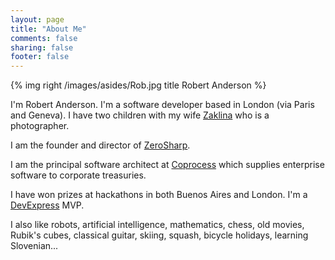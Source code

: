 ```yaml
---
layout: page
title: "About Me"
comments: false
sharing: false
footer: false
---
```

{% img right /images/asides/Rob.jpg title Robert Anderson %}

I'm Robert Anderson.  I'm a software developer based in London (via Paris and Geneva). I have two children with my wife [Zaklina](http://zaklinaanderson.com/) who is a photographer.

I am the founder and director of [ZeroSharp](http://www.zerosharp.com/).

I am the principal software architect at [Coprocess](http://www.coprocess.com/) which supplies enterprise software to corporate treasuries.

I have won prizes at hackathons in both Buenos Aires and London. I'm a [DevExpress](https://www.devexpress.com/Home/Community/mvp.xml) MVP.

I also like robots, artificial intelligence, mathematics, chess, old movies, Rubik's cubes, classical guitar, skiing, squash, bicycle holidays, learning Slovenian...